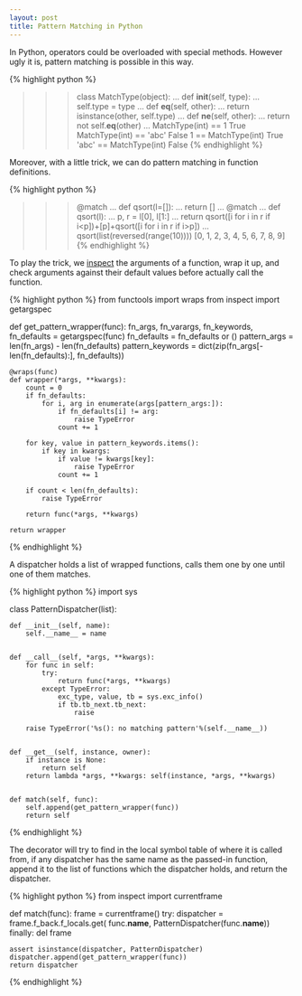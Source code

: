 ```yaml
---
layout: post
title: Pattern Matching in Python
---
```



In Python, operators could be overloaded with special methods. 
However ugly it is, pattern matching is possible in this way.


{% highlight python %}
>>> class MatchType(object):
...     def __init__(self, type):
...         self.type = type
...     def __eq__(self, other):
...         return isinstance(other, self.type)
...     def __ne__(self, other):
...         return not self.__eq__(other)
... 
>>> MatchType(int) == 1
True
>>> MatchType(int) == 'abc'
False
>>> 1 == MatchType(int)
True
>>> 'abc' == MatchType(int)
False
{% endhighlight %}


Moreover, with a little trick, we can do pattern matching in function 
definitions.

{% highlight python %}
>>> @match
... def qsort(l=[]):
...     return []
... 
>>> @match
... def qsort(l):
...     p, r = l[0], l[1:]
...     return qsort([i for i in r if i<p])+[p]+qsort([i for i in r if i>p])
... 
>>> qsort(list(reversed(range(10))))
[0, 1, 2, 3, 4, 5, 6, 7, 8, 9]
{% endhighlight %}


To play the trick, we [inspect](http://docs.python.org/library/inspect.html)
the arguments of a function, wrap it up, and check arguments against their
default values before actually call the function.


{% highlight python %}
from functools import wraps
from inspect import getargspec

def get_pattern_wrapper(func):
    fn_args, fn_varargs, fn_keywords, fn_defaults = getargspec(func)
    fn_defaults = fn_defaults or ()
    pattern_args = len(fn_args) - len(fn_defaults)
    pattern_keywords = dict(zip(fn_args[-len(fn_defaults):], fn_defaults))

    @wraps(func)
    def wrapper(*args, **kwargs):
        count = 0
        if fn_defaults:
            for i, arg in enumerate(args[pattern_args:]):
                if fn_defaults[i] != arg:
                    raise TypeError
                count += 1

        for key, value in pattern_keywords.items():
            if key in kwargs:
                if value != kwargs[key]:
                    raise TypeError
                count += 1

        if count < len(fn_defaults):
            raise TypeError

        return func(*args, **kwargs)

    return wrapper
{% endhighlight %}


A dispatcher holds a list of wrapped functions, calls them one by one until one 
of them matches.


{% highlight python %}
import sys

class PatternDispatcher(list):

    def __init__(self, name):
        self.__name__ = name


    def __call__(self, *args, **kwargs):
        for func in self:
            try:
                return func(*args, **kwargs)
            except TypeError:
                exc_type, value, tb = sys.exc_info()
                if tb.tb_next.tb_next:
                    raise

        raise TypeError('%s(): no matching pattern'%(self.__name__))


    def __get__(self, instance, owner):
        if instance is None:
            return self
        return lambda *args, **kwargs: self(instance, *args, **kwargs)


    def match(self, func):
        self.append(get_pattern_wrapper(func))
        return self

{% endhighlight %}


The decorator will try to find in the local symbol table of where it is called
from, if any dispatcher has the same name as the passed-in function, append it 
to the list of functions which the dispatcher holds, and return the dispatcher.


{% highlight python %}
from inspect import currentframe

def match(func):
    frame = currentframe()
    try:
        dispatcher = frame.f_back.f_locals.get(
            func.__name__,
            PatternDispatcher(func.__name__))
    finally:
        del frame

    assert isinstance(dispatcher, PatternDispatcher)
    dispatcher.append(get_pattern_wrapper(func))
    return dispatcher
{% endhighlight %}




